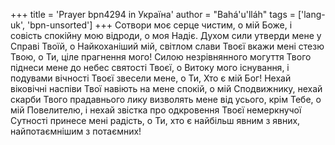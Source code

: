 +++
title = 'Prayer bpn4294 in Україна'
author = "Bahá'u'lláh"
tags = ['lang-uk', 'bpn-unsorted']
+++
Сотвори моє серце чистим, о мій Боже, і совість спокійну мою відроди, о моя Надіє. Духом сили утверди мене у Справі Твоїй, о Найкоханіший мій, світлом слави Твоєї вкажи мені стезю Твою, о Ти, ціле прагнення мого! Силою незрівнянного могуття Твого піднеси мене до небес святості Твоєї, о Витоку мого існування, і подувами вічності Твоєї звесели мене, о Ти, Хто є мій Бог! Нехай віковічні наспіви Твої навіють на мене спокій, о мій Сподвижнику, нехай скарби Твого прадавнього лику визволять мене від усього, крім Тебе, о мій Повелителю, і нехай звістка про одкровення Твоєї немеркнучої Сутності принесе мені радість, о Ти, хто є найбільш явним з явних, найпотаємнішим з потаємних!
